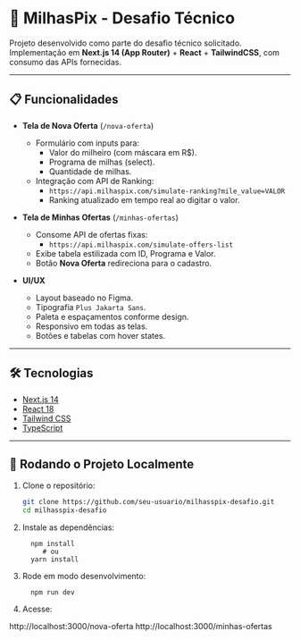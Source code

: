 # 🚀 MilhasPix - Desafio Técnico

Projeto desenvolvido como parte do desafio técnico solicitado.  
Implementação em **Next.js 14 (App Router)** + **React** + **TailwindCSS**, com consumo das APIs fornecidas.

---

## 📋 Funcionalidades

- **Tela de Nova Oferta** (`/nova-oferta`)
  - Formulário com inputs para:
    - Valor do milheiro (com máscara em R$).
    - Programa de milhas (select).
    - Quantidade de milhas.
  - Integração com API de Ranking:
    - `https://api.milhaspix.com/simulate-ranking?mile_value=VALOR`
    - Ranking atualizado em tempo real ao digitar o valor.

- **Tela de Minhas Ofertas** (`/minhas-ofertas`)
  - Consome API de ofertas fixas:
    - `https://api.milhaspix.com/simulate-offers-list`
  - Exibe tabela estilizada com ID, Programa e Valor.
  - Botão **Nova Oferta** redireciona para o cadastro.

- **UI/UX**
  - Layout baseado no Figma.
  - Tipografia `Plus Jakarta Sans`.
  - Paleta e espaçamentos conforme design.
  - Responsivo em todas as telas.
  - Botões e tabelas com hover states.

---

## 🛠️ Tecnologias

- [Next.js 14](https://nextjs.org/)  
- [React 18](https://react.dev/)  
- [Tailwind CSS](https://tailwindcss.com/)  
- [TypeScript](https://www.typescriptlang.org/)  

---

## 🚀 Rodando o Projeto Localmente

1. Clone o repositório:
   ```bash
   git clone https://github.com/seu-usuario/milhasspix-desafio.git
   cd milhasspix-desafio
2. Instale as dependências:

         npm install
            # ou
         yarn install


3. Rode em modo desenvolvimento:

         npm run dev


4. Acesse:

http://localhost:3000/nova-oferta
http://localhost:3000/minhas-ofertas
